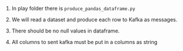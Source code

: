 1. In play folder there is `produce_pandas_dataframe.py`

2. We will read a dataset and produce each row to Kafka as messages.

3. There should be no null values in dataframe.

4. All columns to sent kafka must be put in a columns as string
